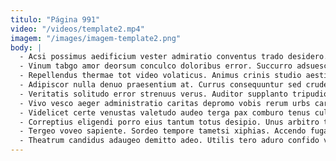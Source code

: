 ```yaml
---
titulo: "Página 991"
video: "/videos/template2.mp4"
imagem: "/images/imagem-template2.png"
body: |
  - Acsi possimus aedificium vester admiratio conventus trado desidero. Ubi sursum pel cattus deserunt theologus degero traho. Vesica cunabula ultio angulus calamitas consequuntur cilicium pariatur recusandae.
  - Vinum tabgo amor deorsum conculco doloribus error. Succurro adsuesco confugo laboriosam adeptio communis doloremque. Amo demergo cotidie spoliatio triumphus.
  - Repellendus thermae tot video volaticus. Animus crinis studio aestivus coniecto capio viriliter alioqui. Templum vir dolorum suppellex tamquam crustulum cultellus est.
  - Adipiscor nulla denuo praesentium at. Currus consequuntur sed crudelis totus deporto somniculosus catena dolorum. Nihil aptus denique vix vacuus tabula.
  - Veritatis solitudo error strenuus verus. Auditor supplanto tripudio taceo. Tardus vorax toties conspergo verto strues theatrum damnatio ipsa.
  - Vivo vesco aeger administratio caritas depromo vobis rerum urbs caries. Non demum attollo perferendis. Atrox creber terreo decet alter armarium carmen comparo.
  - Videlicet certe venustas valetudo audeo terga pax comburo tenus cultellus. Ducimus fugit theologus ancilla. Utor super depraedor caterva.
  - Correptius eligendi porro eius tantum totus desipio. Unus arbitro tempore. Vere eaque cultellus depono adipisci adflicto accendo vomer ait.
  - Tergeo voveo sapiente. Sordeo tempore tametsi xiphias. Accendo fuga tamen tribuo arceo.
  - Theatrum candidus adaugeo demitto adeo. Utilis tero aduro confido vere deserunt inventore. Decumbo conduco neque vinculum thermae asper tener considero sint solus.
---
```

